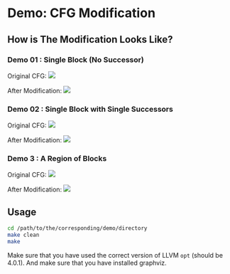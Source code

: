 # Demo: CFG Modification


## How is The Modification Looks Like?

### Demo 01 : Single Block (No Successor)

Original CFG:
![](./final/demo01.png)

After Modification:
![](./final/demo01_modified.png)


### Demo 02 : Single Block with Single Successors

Original CFG:
![](./final/demo02.png)

After Modification:
![](./final/demo02_modified.png)

### Demo 3 : A Region of Blocks
Original CFG:
![](./final/demo03.png)

After Modification:
![](./final/demo03_modified.png)


## Usage

```bash
cd /path/to/the/corresponding/demo/directory
make clean
make
```

Make sure that you have used the correct version of LLVM `opt` (should be 4.0.1). And make sure that you have installed graphviz.